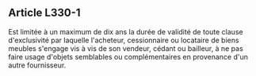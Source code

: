 Article L330-1
----
Est limitée à un maximum de dix ans la durée de validité de toute clause
d'exclusivité par laquelle l'acheteur, cessionnaire ou locataire de biens
meubles s'engage vis à vis de son vendeur, cédant ou bailleur, à ne pas faire
usage d'objets semblables ou complémentaires en provenance d'un autre
fournisseur.
